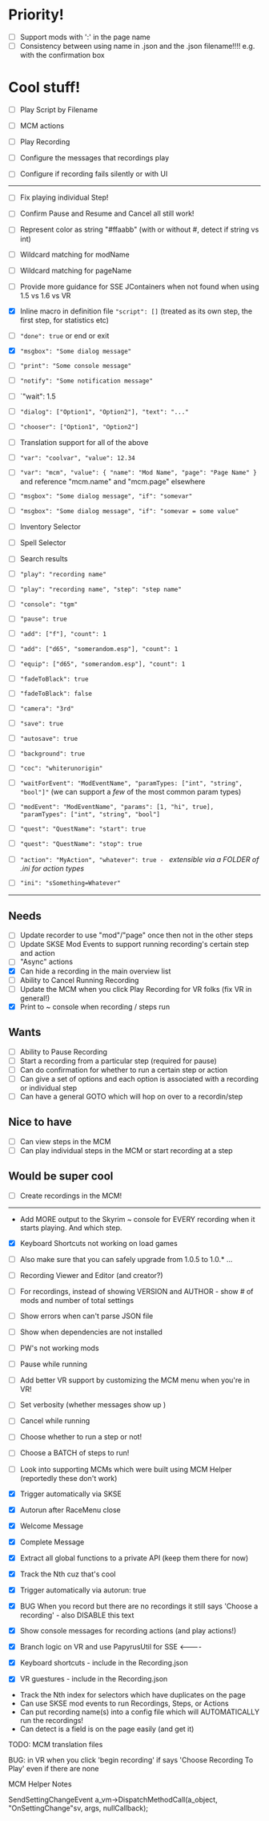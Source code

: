 # Priority!

- [ ] Support mods with ':' in the page name
- [ ] Consistency between using name in .json and the .json filename!!!! e.g. with the confirmation box

# Cool stuff!

- [ ] Play Script by Filename
- [ ] MCM actions
- [ ] Play Recording
- [ ] Configure the messages that recordings play
- [ ] Configure if recording fails silently or with UI






















--------------------------------------------------------------------------

- [ ] Fix playing individual Step!
- [ ] Confirm Pause and Resume and Cancel all still work!
- [ ] Represent color as string "#ffaabb" (with or without #, detect if string vs int)
- [ ] Wildcard matching for modName
- [ ] Wildcard matching for pageName

- [ ] Provide more guidance for SSE JContainers when not found when using 1.5 vs 1.6 vs VR

- [x] Inline macro in definition file `"script": []` (treated as its own step, the first step, for statistics etc)
- [ ] `"done": true` or end or exit
- [x] `"msgbox": "Some dialog message"`
- [ ] `"print": "Some console message"`
- [ ] `"notify": "Some notification message"`
- [ ] `"wait": 1.5
- [ ] `"dialog": ["Option1", "Option2"], "text": "..."`
- [ ] `"chooser": ["Option1", "Option2"]`
- [ ] Translation support for all of the above
- [ ] `"var": "coolvar", "value": 12.34`
- [ ] `"var": "mcm", "value": { "name": "Mod Name", "page": "Page Name" }` and reference "mcm.name" and "mcm.page" elsewhere
- [ ] `"msgbox": "Some dialog message", "if": "somevar"`
- [ ] `"msgbox": "Some dialog message", "if": "somevar = some value"`
- [ ] Inventory Selector
- [ ] Spell Selector
- [ ] Search results
- [ ] `"play": "recording name"`
- [ ] `"play": "recording name", "step": "step name"`
- [ ] `"console": "tgm"`
- [ ] `"pause": true`
- [ ] `"add": ["f"], "count": 1`
- [ ] `"add": ["d65", "somerandom.esp"], "count": 1`
- [ ] `"equip": ["d65", "somerandom.esp"], "count": 1`
- [ ] `"fadeToBlack": true`
- [ ] `"fadeToBlack": false`
- [ ] `"camera": "3rd"`
- [ ] `"save": true`
- [ ] `"autosave": true`
- [ ] `"background": true`
- [ ] `"coc": "whiterunorigin"`
- [ ] `"waitForEvent": "ModEventName", "paramTypes: ["int", "string", "bool"]"` (we can support a _few_ of the most common param types)
- [ ] `"modEvent": "ModEventName", "params": [1, "hi", true], "paramTypes": ["int", "string", "bool"]`
- [ ] `"quest": "QuestName": "start": true`
- [ ] `"quest": "QuestName": "stop": true`
- [ ] `"action": "MyAction", "whatever": true - ` _extensible via a FOLDER of .ini for action types_
- [ ] `"ini": "sSomething=Whatever"`

------------------------------------------------------------------------------

## Needs

- [ ] Update recorder to use "mod"/"page" once then not in the other steps
- [ ] Update SKSE Mod Events to support running recording's certain step and action
- [ ] "Async" actions
- [x] Can hide a recording in the main overview list
- [ ] Ability to Cancel Running Recording
- [ ] Update the MCM when you click Play Recording for VR folks (fix VR in general!)
- [x] Print to ~ console when recording / steps run

## Wants

- [ ] Ability to Pause Recording
- [ ] Start a recording from a particular step (required for pause)
- [ ] Can do confirmation for whether to run a certain step or action
- [ ] Can give a set of options and each option is associated with a recording or individual step
- [ ] Can have a general GOTO which will hop on over to a recordin/step

## Nice to have

- [ ] Can view steps in the MCM
- [ ] Can play individual steps in the MCM or start recording at a step

## Would be super cool

- [ ] Create recordings in the MCM!

---

- Add MORE output to the Skyrim ~ console for EVERY recording when it starts playing. And which step.

- [x] Keyboard Shortcuts not working on load games
- [ ] Also make sure that you can safely upgrade from 1.0.5 to 1.0.* ...

- [ ] Recording Viewer and Editor (and creator?)
- [ ] For recordings, instead of showing VERSION and AUTHOR - show # of mods and number of total settings

- [ ] Show errors when can't parse JSON file

- [ ] Show when dependencies are not installed
- [ ] PW's not working mods
- [ ] Pause while running
- [ ] Add better VR support by customizing the MCM menu when you're in VR!
- [ ] Set verbosity (whether messages show up )
- [ ] Cancel while running
- [ ] Choose whether to run a step or not!
- [ ] Choose a BATCH of steps to run!
- [ ] Look into supporting MCMs which were built using MCM Helper (reportedly these don't work)

- [x] Trigger automatically via SKSE
- [x] Autorun after RaceMenu close
- [x] Welcome Message
- [x] Complete Message
- [x] Extract all global functions to a private API (keep them there for now)
- [x] Track the Nth cuz that's cool
- [x] Trigger automatically via autorun: true
- [x] BUG When you record but there are no recordings it still says 'Choose a recording' - also DISABLE this text
- [x] Show console messages for recording actions (and play actions!)
- [x] Branch logic on VR and use PapyrusUtil for SSE <----
- [x] Keyboard shortcuts - include in the Recording.json
- [x] VR guestures - include in the Recording.json


- Track the Nth index for selectors which have duplicates on the page
- Can use SKSE mod events to run Recordings, Steps, or Actions
- Can put recording name(s) into a config file which will AUTOMATICALLY run the recordings!
- Can detect is a field is on the page easily (and get it)

TODO: MCM translation files

BUG: in VR when you click 'begin recording' if says 'Choose Recording To Play' even if there are none


MCM Helper Notes

SendSettingChangeEvent
a_vm->DispatchMethodCall(a_object, "OnSettingChange"sv, args, nullCallback);